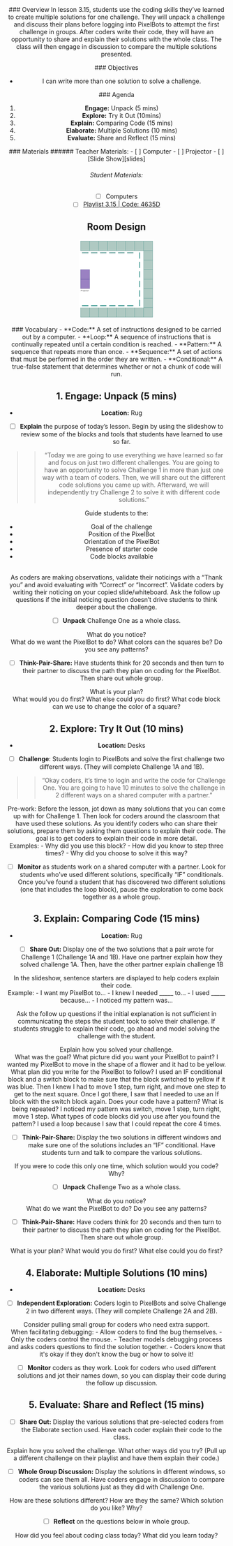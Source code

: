 <header class='header' title='Multiple Solutions II' subtitle='Lesson 3.15'/>

<notable>
<iconp src='/icons/activity.png'>### Overview</iconp>
In lesson 3.15, students use the coding skills they’ve learned to create multiple solutions for one challenge. They will unpack a challenge and discuss their plans before logging into PixelBots to attempt the first challenge in groups. After coders write their code, they will have an opportunity to share and explain their solutions with the whole class. The class will then engage in discussion to compare the multiple solutions presented.

<iconp src='/icons/objectives.png'>### Objectives</iconp>
- I can write more than one solution to solve a challenge.

<iconp src='/icons/agenda.png'>### Agenda</iconp>
1. **Engage:** Unpack (5 mins)
1. **Explore:** Try it Out (10mins)
1. **Explain:** Comparing Code (15 mins)
1. **Elaborate:** Multiple Solutions (10 mins)
1. **Evaluate:** Share and Reflect (15 mins)

<note>
<iconp src='/icons/materials.png'>### Materials</iconp>
###### Teacher Materials:
- [ ] Computer
- [ ] Projector
- [ ] [Slide Show][slides]

###### Student Materials:
- [ ] Computers
- [ ] [Playlist 3.15 | Code: 4635D][playlist]
</note>

## Room Design
![room](/images/layout-online.png)

<note>
<iconp src='/icons/vocab.png'>### Vocabulary</iconp>
- **Code:** A set of instructions designed to be carried out by a computer.
- **Loop:** A sequence of instructions that is continually repeated until a certain condition is reached.
- **Pattern:** A sequence that repeats more than once.
- **Sequence:** A set of actions that must be performed in the order they are written.
- **Conditional:** A true-false statement that determines whether or not a chunk of code will run.
</note>

<pagebreak/>

## 1. Engage: Unpack (5 mins)
- **Location:** Rug

- [ ] **Explain** the purpose of today’s lesson. Begin by using the slideshow to review some of the blocks and tools that students have learned to use so far.
>>“Today we are going to use everything we have learned so far and focus on just two different challenges. You are going to have an opportunity to solve Challenge 1 in more than just one way with a team of coders. Then, we will share out the different code solutions you came up with. Afterward, we will independently try Challenge 2 to solve it with different code solutions.”

<note type='tip'>
Guide students to the:

- Goal of the challenge
- Position of the PixelBot
- Orientation of the PixelBot
- Presence of starter code
- Code blocks available
<br/>
As coders are making observations, validate their noticings with a “Thank you” and avoid evaluating with “Correct” or “Incorrect”. Validate coders by writing their noticing on your copied slide/whiteboard. Ask the follow up questions if the initial noticing question doesn’t drive students to think deeper about the challenge.
</note>

- [ ] **Unpack** Challenge One as a whole class.

<iconp type='question'>What do you notice?</iconp>
<br/>
<iconp type='question'>What do we want the PixelBot to do?</iconp>
<iconp type='question'>What colors can the squares be?</iconp>
<iconp type='question'>Do you see any patterns?</iconp>
<br/>

- [ ] **Think-Pair-Share:** Have students think for 20 seconds and then turn to their partner to discuss the path they plan on coding for the PixelBot. Then share out whole group.

<iconp type='question'>What is your plan?</iconp>
<br/>
<iconp type='question'>What would you do first? What else could you do first?</iconp>
<iconp type='question'>What code block can we use to change the color of a square?</iconp>
<br/>

## 2. Explore: Try It Out (10 mins)
- **Location:** Desks

- [ ] **Challenge**: Students login to PixelBots and solve the first challenge two different ways. (They will complete Challenge 1A and 1B).
>>“Okay coders, it’s time to login and write the code for Challenge One. You are going to have 10 minutes to solve the challenge in 2 different ways on a shared computer with a partner.”

<note type='tip'>
Pre-work:  Before the lesson, jot down as many solutions that you can come up with for Challenge 1. Then look for coders around the classroom that have used these solutions. As you identify coders who can share their solutions, prepare them by asking them questions to explain their code. The goal is to get coders to explain their code in more detail.
<br/>
Examples:
- Why did you use this block?
- How did you know to step three times?
- Why did you choose to solve it this way?
</note>

- [ ] **Monitor** as students work on a shared computer with a partner. Look for students who’ve used different solutions, specifically “IF” conditionals. Once you’ve found a student that has discovered two different solutions (one that includes the loop block), pause the exploration to come back together as a whole group.

## 3. Explain: Comparing Code (15 mins)
- **Location:** Rug

- [ ] **Share Out:** Display one of the two solutions that a pair wrote for Challenge 1 (Challenge 1A and 1B). Have one partner explain how they solved challenge 1A. Then, have the other partner explain challenge 1B

<note type='tip'>
In the slideshow, sentence starters are displayed to help coders explain their code.
<br/>
Example:
- I want my PixelBot to…
- I knew I needed _____ to...
- I used _____ because…
- I noticed my pattern was…

Ask the follow up questions if the initial explanation is not sufficient in communicating the steps the student took to solve their challenge. If students struggle to explain their code, go ahead and model solving the challenge with the student.
</note>

<iconp type='question'>Explain how you solved your challenge.</iconp>
<br/>
<iconp type='question'>What was the goal? What picture did you want your PixelBot to paint?</iconp>
<iconp type='answer'>I wanted my PixelBot to move in the shape of a flower and it had to be yellow.</iconp>
<iconp type='question'>What plan did you write for the PixelBot to follow?</iconp>
<iconp type='answer'>I used an IF conditional block and a switch block to make sure that the block switched to yellow if it was blue. Then I knew I had to move 1 step, turn right, and move one step to get to the next square. Once I got there, I saw that I needed to use an If block with the switch block again.</iconp>
<iconp type='question'>Does your code have a pattern? What is being repeated?</iconp>
<iconp type='answer'>I noticed my pattern was switch, move 1 step, turn right, move 1 step.</iconp>
<iconp type='question'>What types of code blocks did you use after you found the pattern?</iconp>
<iconp type='answer'>I used a loop because I saw that I could repeat the core 4 times.</iconp>
<br/>

- [ ] **Think-Pair-Share:** Display the two solutions in different windows and make sure one of the solutions includes an “IF” conditional. Have students turn and talk to compare the various solutions.

<iconp type='question'>If you were to code this only one time, which solution would you code? Why?</iconp>
<br/>

- [ ] **Unpack** Challenge Two as a whole class.

<iconp type='question'>What do you notice?</iconp>
<br/>
<iconp type='question'>What do we want the PixelBot to do?</iconp>
<iconp type='question'>Do you see any patterns?</iconp>
<br/>

- [ ] **Think-Pair-Share:** Have coders think for 20 seconds and then turn to their partner to discuss the path they plan on coding for the PixelBot. Then share out whole group.

<iconp type='question'>What is your plan?</iconp>
<iconp type='question'>What would you do first? What else could you do first?</iconp>

## 4. Elaborate: Multiple Solutions (10 mins)
- **Location:** Desks

- [ ] **Independent Exploration:** Coders login to PixelBots and solve Challenge 2 in two different ways. (They will complete Challenge 2A and 2B).

<note type='tip'>
Consider pulling small group for coders who need extra support.
<br/>
When facilitating debugging:
- Allow coders to find the bug themselves.
- Only the coders control the mouse.
- Teacher models debugging process and asks coders questions to find the solution together.
- Coders know that it's okay if they don't know the bug or how to solve it!
</note>

- [ ] **Monitor** coders as they work. Look for coders who used different solutions and jot their names down, so you can display their code during the follow up discussion.

## 5. Evaluate: Share and Reflect (15 mins)
- [ ] **Share Out:** Display the various solutions that pre-selected coders from the Elaborate section used. Have each coder explain their code to the class.

<iconp type='question'>Explain how you solved the challenge.</iconp>
<iconp type='question'>What other ways did you try? (Pull up a different challenge on their playlist and have them explain their code.)</iconp>
<br/>

- [ ] **Whole Group Discussion:** Display the solutions in different windows, so coders can see them all. Have coders engage in discussion to compare the various solutions just as they did with Challenge One.

<iconp type='question'>How are these solutions different?</iconp>
<iconp type='question'>How are they the same?</iconp>
<iconp type='question'>Which solution do you like? Why?</iconp>
<br/>

- [ ] **Reflect** on the questions below in whole group.

<iconp type='question'>How did you feel about coding class today?</iconp>
<iconp type='question'>What did you learn today?</iconp>
</notable>

[slides]: https://docs.google.com/presentation/d/1ln1tyGeuCqt0yOO5ozjHn2EnTgiYZYmtGnXR0k7HaPg/edit?usp=sharing
[playlist]: http://www.pixelbots.io/4635D
